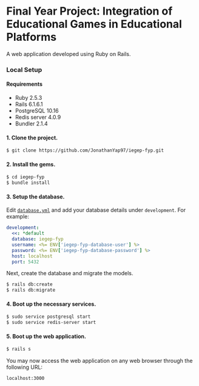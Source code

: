 # Final Year Project: Integration of Educational Games in Educational Platforms

A web application developed using Ruby on Rails.

### Local Setup
#### Requirements
* Ruby 2.5.3
* Rails 6.1.6.1
* PostgreSQL 10.16
* Redis server 4.0.9
* Bundler 2.1.4

#### 1. Clone the project.
```bash
$ git clone https://github.com/JonathanYap97/iegep-fyp.git
```

#### 2. Install the gems.
```bash
$ cd iegep-fyp
$ bundle install
```

#### 3. Setup the database.
Edit [`database.yml`](https://github.com/JonathanYap97/iegep-fyp/blob/f84e155357f2afbd2d59b65c2523f0222594d205/config/database.yml) and add your database details under `development`. For example:
```yml
development:
  <<: *default
  database: iegep-fyp
  username: <%= ENV['iegep-fyp-database-user'] %>
  password: <%= ENV['iegep-fyp-database-password'] %>
  host: localhost
  port: 5432  
```

Next, create the database and migrate the models.
```bash
$ rails db:create
$ rails db:migrate
```

#### 4. Boot up the necessary services.
```bash
$ sudo service postgresql start
$ sudo service redis-server start
```

#### 5. Boot up the web application.
```bash
$ rails s
```
You may now access the web application on any web browser through the following URL:
```url
localhost:3000
```
